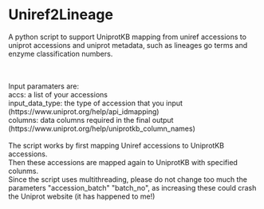 # Uniref2Lineage
A python script to support UniprotKB mapping from uniref accessions to uniprot accessions and uniprot metadata, such as lineages go terms and enzyme classification numbers.

<br>
<br>Input paramaters are:
<br>accs: a list of your accessions 
<br>input_data_type: the type of accession that you input (https://www.uniprot.org/help/api_idmapping)
<br>columns: data columns required in the final output (https://www.uniprot.org/help/uniprotkb_column_names)



<br>
<br>The script works by first mapping Uniref accessions to UniprotKB accessions.
<br>Then these accessions are mapped again to UniprotKB with specified colunms. 
<br>Since the script uses multithreading, please do not change too much the parameters "accession_batch" "batch_no", as increasing these could crash the Uniprot website (it has happened to me!)
